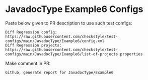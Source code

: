 # JavadocType Example6 Configs
Paste below given to PR description to use such test configs:
```
Diff Regression config: https://raw.githubusercontent.com/checkstyle/test-configs/main/JavadocType/Example6/config.xml
Diff Regression projects: https://raw.githubusercontent.com/checkstyle/test-configs/main/JavadocType/Example6/list-of-projects.properties
```
Make comment in PR:
```
Github, generate report for JavadocType/Example6
```
